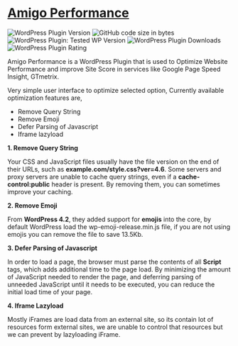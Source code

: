 # [Amigo Performance](https://wordpress.org/plugins/amigo-performance/)
![WordPress Plugin Version](https://img.shields.io/wordpress/plugin/v/amigo-performance?style=for-the-badge)
![GitHub code size in bytes](https://img.shields.io/github/languages/code-size/amigodheena/amigo-performance?style=for-the-badge)
![WordPress Plugin: Tested WP Version](https://img.shields.io/wordpress/plugin/tested/amigo-performance?style=for-the-badge)
![WordPress Plugin Downloads](https://img.shields.io/wordpress/plugin/dt/amigo-performance?style=for-the-badge)
![WordPress Plugin Rating](https://img.shields.io/wordpress/plugin/stars/amigo-performance?style=for-the-badge)

Amigo Performance is a WordPress Plugin that is used to Optimize Website Performance and improve Site Score in services like Google Page Speed Insight, GTmetrix.



Very simple user interface to optimize selected option, Currently available optimization features are,

- Remove Query String
- Remove Emoji
- Defer Parsing of Javascript
- Iframe lazyload

**1. Remove Query String**

Your CSS and JavaScript files usually have the file version on the end of their URLs, such as **example.com/style.css?ver=4.6**. Some servers and proxy servers are unable to cache query strings, even if a **cache-control:public** header is present. By removing them, you can sometimes improve your caching.


**2. Remove Emoji**

From **WordPress 4.2**, they added support for **emojis** into the core, by default WordPress load the wp-emoji-release.min.js file, if you are not using emojis you can remove the file to save 13.5Kb. 


**3. Defer Parsing of Javascript**

In order to load a page, the browser must parse the contents of all **Script** tags, which adds additional time to the page load. By minimizing the amount of JavaScript needed to render the page, and deferring parsing of unneeded JavaScript until it needs to be executed, you can reduce the initial load time of your page.


**4. Iframe Lazyload**

Mostly iFrames are load data from an external site, so its contain lot of resources form external sites, we are unable to control that resources but we can prevent by lazyloading iFrame.

